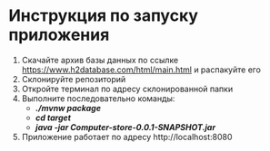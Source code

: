 # Инструкция по запуску приложения  
1. Скачайте архив базы данных по ссылке https://www.h2database.com/html/main.html и распакуйте его 
2. Склонируйте репозиторий
3. Откройте терминал по адресу склонированной папки
4. Выполните последовательно команды:  
    * ___./mvnw package___
    * ___cd target___
    * ___java -jar Computer-store-0.0.1-SNAPSHOT.jar___ 
5. Приложение работает по адресу http://localhost:8080

